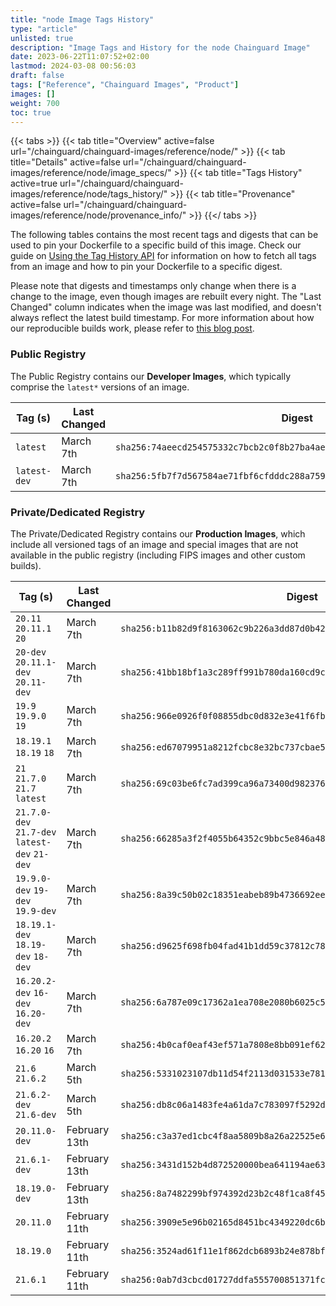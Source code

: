 ```yaml
---
title: "node Image Tags History"
type: "article"
unlisted: true
description: "Image Tags and History for the node Chainguard Image"
date: 2023-06-22T11:07:52+02:00
lastmod: 2024-03-08 00:56:03
draft: false
tags: ["Reference", "Chainguard Images", "Product"]
images: []
weight: 700
toc: true
---
```


{{< tabs >}}
{{< tab title="Overview" active=false url="/chainguard/chainguard-images/reference/node/" >}}
{{< tab title="Details" active=false url="/chainguard/chainguard-images/reference/node/image_specs/" >}}
{{< tab title="Tags History" active=true url="/chainguard/chainguard-images/reference/node/tags_history/" >}}
{{< tab title="Provenance" active=false url="/chainguard/chainguard-images/reference/node/provenance_info/" >}}
{{</ tabs >}}

The following tables contains the most recent tags and digests that can be used to pin your Dockerfile to a specific build of this image. Check our guide on [Using the Tag History API](/chainguard/chainguard-images/using-the-tag-history-api/) for information on how to fetch all tags from an image and how to pin your Dockerfile to a specific digest.

Please note that digests and timestamps only change when there is a change to the image, even though images are rebuilt every night. The "Last Changed" column indicates when the image was last modified, and doesn't always reflect the latest build timestamp. For more information about how our reproducible builds work, please refer to [this blog post](https://www.chainguard.dev/unchained/reproducing-chainguards-reproducible-image-builds).

### Public Registry
The Public Registry contains our **Developer Images**, which typically comprise the `latest*` versions of an image.

| Tag (s)       | Last Changed | Digest                                                                    |
|---------------|--------------|---------------------------------------------------------------------------|
|  `latest`     | March 7th    | `sha256:74aeecd254575332c7bcb2c0f8b27ba4ae079fccf21c6f993d9c98da7f5300cf` |
|  `latest-dev` | March 7th    | `sha256:5fb7f7d567584ae71fbf6cfdddc288a759ca7aa94f049bb626bbe61fcfbb2f6a` |


### Private/Dedicated Registry
The Private/Dedicated Registry contains our **Production Images**, which include all versioned tags of an image and special images that are not available in the public registry (including FIPS images and other custom builds).

| Tag (s)                                        | Last Changed  | Digest                                                                    |
|------------------------------------------------|---------------|---------------------------------------------------------------------------|
|  `20.11` `20.11.1` `20`                        | March 7th     | `sha256:b11b82d9f8163062c9b226a3dd87d0b4208061ce931e5e62b7df6c6b683803e9` |
|  `20-dev` `20.11.1-dev` `20.11-dev`            | March 7th     | `sha256:41bb18bf1a3c289ff991b780da160cd9c951a8863bd585bae75337ccb4650f98` |
|  `19.9` `19.9.0` `19`                          | March 7th     | `sha256:966e0926f0f08855dbc0d832e3e41f6fb029d3db8b34fcfb3a9e10f9bffc0aaf` |
|  `18.19.1` `18.19` `18`                        | March 7th     | `sha256:ed67079951a8212fcbc8e32bc737cbae579fe0ad87900739383c8fea3b5d54b1` |
|  `21` `21.7.0` `21.7` `latest`                 | March 7th     | `sha256:69c03be6fc7ad399ca96a73400d982376a56b93b314aa55608043b0bb67f9e44` |
|  `21.7.0-dev` `21.7-dev` `latest-dev` `21-dev` | March 7th     | `sha256:66285a3f2f4055b64352c9bbc5e846a4893bf922c0313f82efa4762587a6e540` |
|  `19.9.0-dev` `19-dev` `19.9-dev`              | March 7th     | `sha256:8a39c50b02c18351eabeb89b4736692ee03690de64db1f3b51e2617d078454f8` |
|  `18.19.1-dev` `18.19-dev` `18-dev`            | March 7th     | `sha256:d9625f698fb04fad41b1dd59c37812c7867e943b28a5058b62a34a95a6821519` |
|  `16.20.2-dev` `16-dev` `16.20-dev`            | March 7th     | `sha256:6a787e09c17362a1ea708e2080b6025c5448c3d04ea690533074dd45932b3719` |
|  `16.20.2` `16.20` `16`                        | March 7th     | `sha256:4b0caf0eaf43ef571a7808e8bb091ef62127f1e72f9b07f68d8c5f421c970ccc` |
|  `21.6` `21.6.2`                               | March 5th     | `sha256:5331023107db11d54f2113d031533e7812e311132bbbdb3dfc6178e7558485a2` |
|  `21.6.2-dev` `21.6-dev`                       | March 5th     | `sha256:db8c06a1483fe4a61da7c783097f5292dfc423187a15778292f0f40e2199318c` |
|  `20.11.0-dev`                                 | February 13th | `sha256:c3a37ed1cbc4f8aa5809b8a26a22525e670ef64ab274261305d450bed6f0a54a` |
|  `21.6.1-dev`                                  | February 13th | `sha256:3431d152b4d872520000bea641194ae63a680321d6ec07ba59ea11c7a7c458d5` |
|  `18.19.0-dev`                                 | February 13th | `sha256:8a7482299bf974392d23b2c48f1ca8f453f53f01d06f440efd4ed8a8dfe2ae42` |
|  `20.11.0`                                     | February 11th | `sha256:3909e5e96b02165d8451bc4349220dc6bcdd5a1131ec5d12e080d1539a66f0e4` |
|  `18.19.0`                                     | February 11th | `sha256:3524ad61f11e1f862dcb6893b24e878bfa917c6e6ed92935b6fbc5c31b271a3b` |
|  `21.6.1`                                      | February 11th | `sha256:0ab7d3cbcd01727ddfa555700851371fcda4ce95c38cceed10452d14632d55ef` |

